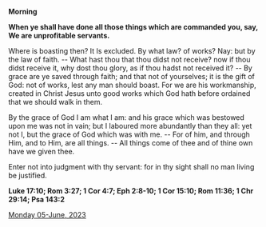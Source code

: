**Morning**

**When ye shall have done all those things which are commanded you, say, We are unprofitable servants.**
 
Where is boasting then? It Is excluded. By what law? of works? Nay: but by the law of faith. -- What hast thou that thou didst not receive? now if thou didst receive it, why dost thou glory, as if thou hadst not received it? -- By grace are ye saved through faith; and that not of yourselves; it is the gift of God: not of works, lest any man should boast. For we are his workmanship, created in Christ Jesus unto good works which God hath before ordained that we should walk in them.
 
By the grace of God I am what I am: and his grace which was bestowed upon me was not in vain; but I laboured more abundantly than they all: yet not I, but the grace of God which was with me. -- For of him, and through Him, and to Him, are all things. -- All things come of thee and of thine own have we given thee.
 
Enter not into judgment with thy servant: for in thy sight shall no man living be justified.  

**Luke 17:10; Rom 3:27; 1 Cor 4:7; Eph 2:8-10; 1 Cor 15:10; Rom 11:36; 1 Chr 29:14; Psa 143:2**

[Monday 05-June, 2023](https://t.me/daily_light)
